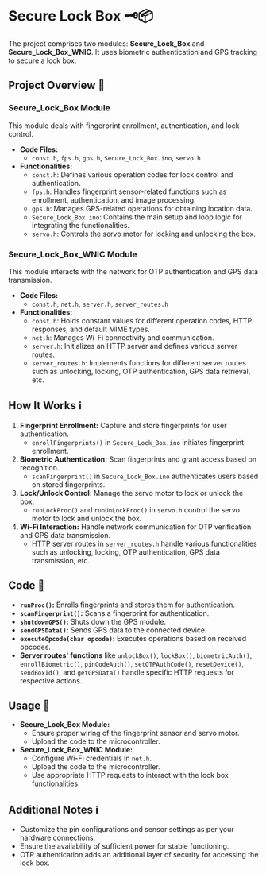 # Secure Lock Box 🗝️📦

The project comprises two modules: **Secure_Lock_Box** and **Secure_Lock_Box_WNIC**. It uses biometric authentication and GPS tracking to secure a lock box.

## Project Overview 📝

### Secure_Lock_Box Module
This module deals with fingerprint enrollment, authentication, and lock control.

- **Code Files:**
  - `const.h`, `fps.h`, `gps.h`, `Secure_Lock_Box.ino`, `servo.h`
- **Functionalities:**
  - `const.h`: Defines various operation codes for lock control and authentication.
  - `fps.h`: Handles fingerprint sensor-related functions such as enrollment, authentication, and image processing.
  - `gps.h`: Manages GPS-related operations for obtaining location data.
  - `Secure_Lock_Box.ino`: Contains the main setup and loop logic for integrating the functionalities.
  - `servo.h`: Controls the servo motor for locking and unlocking the box.

### Secure_Lock_Box_WNIC Module
This module interacts with the network for OTP authentication and GPS data transmission.

- **Code Files:**
  - `const.h`, `net.h`, `server.h`, `server_routes.h`
- **Functionalities:**
  - `const.h`: Holds constant values for different operation codes, HTTP responses, and default MIME types.
  - `net.h`: Manages Wi-Fi connectivity and communication.
  - `server.h`: Initializes an HTTP server and defines various server routes.
  - `server_routes.h`: Implements functions for different server routes such as unlocking, locking, OTP authentication, GPS data retrieval, etc.

## How It Works ℹ️

1. **Fingerprint Enrollment:** Capture and store fingerprints for user authentication.
   - `enrollFingerprints()` in `Secure_Lock_Box.ino` initiates fingerprint enrollment.
2. **Biometric Authentication:** Scan fingerprints and grant access based on recognition.
   - `scanFingerprint()` in `Secure_Lock_Box.ino` authenticates users based on stored fingerprints.
3. **Lock/Unlock Control:** Manage the servo motor to lock or unlock the box.
   - `runLockProc()` and `runUnLockProc()` in `servo.h` control the servo motor to lock and unlock the box.
4. **Wi-Fi Interaction:** Handle network communication for OTP verification and GPS data transmission.
   - HTTP server routes in `server_routes.h` handle various functionalities such as unlocking, locking, OTP authentication, GPS data transmission, etc.

## Code 🧩

- **`runProc()`:** Enrolls fingerprints and stores them for authentication.
- **`scanFingerprint()`:** Scans a fingerprint for authentication.
- **`shutdownGPS()`:** Shuts down the GPS module.
- **`sendGPSData()`:** Sends GPS data to the connected device.
- **`executeOpcode(char opcode)`:** Executes operations based on received opcodes.
- **Server routes' functions** like `unlockBox()`, `lockBox()`, `biometricAuth()`, `enrollBiometric()`, `pinCodeAuth()`, `setOTPAuthCode()`, `resetDevice()`, `sendBoxId()`, and `getGPSData()` handle specific HTTP requests for respective actions.

## Usage 🚀

- **Secure_Lock_Box Module:**
  - Ensure proper wiring of the fingerprint sensor and servo motor.
  - Upload the code to the microcontroller.
- **Secure_Lock_Box_WNIC Module:**
  - Configure Wi-Fi credentials in `net.h`.
  - Upload the code to the microcontroller.
  - Use appropriate HTTP requests to interact with the lock box functionalities.

## Additional Notes ℹ️

- Customize the pin configurations and sensor settings as per your hardware connections.
- Ensure the availability of sufficient power for stable functioning.
- OTP authentication adds an additional layer of security for accessing the lock box.
